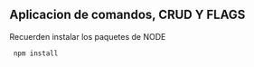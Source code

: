 ## Aplicacion de comandos, CRUD Y FLAGS

Recuerden instalar los paquetes de NODE 


````````````
 npm install
 
 ````````````